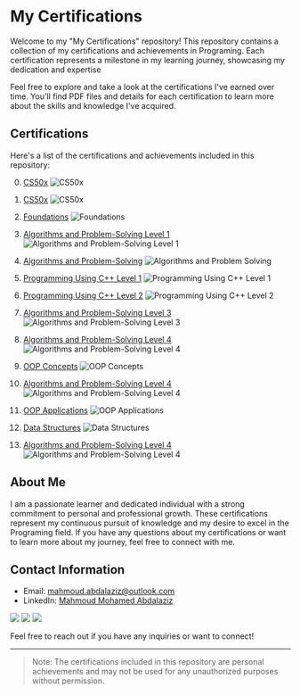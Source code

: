 # My Certifications

Welcome to my "My Certifications" repository! This repository contains a collection of my certifications and achievements in Programing. Each certification represents a milestone in my learning journey, showcasing my dedication and expertise

Feel free to explore and take a look at the certifications I've earned over time. You'll find PDF files and details for each certification to learn more about the skills and knowledge I've acquired.

## Certifications

Here's a list of the certifications and achievements included in this repository:

0. [CS50x](./Certifications/codezilla/Fundamentals_of_Programming_certificate.pdf)
     ![CS50x](./Certifications/codezilla/1.png)

1. [CS50x](./Certifications/CS50x/CS50x.pdf)
     ![CS50x](./Certifications/CS50x/CS50x.png)

2. [Foundations](./Certifications/Foundations_Level_1/1.pdf)
     ![Foundations](./Certifications/Foundations_Level_1/1.png)

3. [Algorithms and Problem-Solving Level 1](./Certifications/Algorithms_and_Problem-Solving_Level_1/1.pdf)
     ![Algorithms and Problem-Solving Level 1](./Certifications/Algorithms_and_Problem-Solving_Level_1/1.png)

4. [Algorithms and Problem-Solving](./Certifications/Algorithms_and_Problem-Solving_Level_1_sol/1.pdf)
     ![Algorithms and Problem Solving](./Certifications/Algorithms_and_Problem-Solving_Level_1_sol/1.png)

5. [Programming Using C++ Level 1](./Certifications/Programming_Using_Cpp_Level_1/1.pdf)
     ![Programming Using C++ Level 1](./Certifications/Programming_Using_Cpp_Level_1/1.png)

6. [Programming Using C++ Level 2](./Certifications/Programming_Using_Cpp_Level_2/1.pdf)
     ![Programming Using C++ Level 2](./Certifications/Programming_Using_Cpp_Level_2/1.png)

7. [Algorithms and Problem-Solving Level 3](./Certifications/Algorithms_and_Problem-Solving_Level_2/1.pdf)
     ![Algorithms and Problem-Solving Level 3](./Certifications/Algorithms_and_Problem-Solving_Level_2/1.png)

8. [Algorithms and Problem-Solving Level 4](./Certifications/Algorithms_and_Problem-Solving_Level_3/1.pdf)
     ![Algorithms and Problem-Solving Level 4](./Certifications/Algorithms_and_Problem-Solving_Level_3/1.png)

9. [OOP Concepts](./Certifications/OOP_Concepts/1.pdf)
     ![OOP Concepts](./Certifications/OOP_Concepts/1.png)

10. [Algorithms and Problem-Solving Level 4](./Certifications/Algorithms_and_Problem-Solving_Level_4/1.pdf)
     ![Algorithms and Problem-Solving Level 4](./Certifications/Algorithms_and_Problem-Solving_Level_4/1.png)

11. [OOP Applications](./Certifications/OOP_Applications/1.pdf)
     ![OOP Applications](./Certifications/OOP_Applications/1.png)

12. [Data Structures](./Certifications/Data_Structures/1.pdf)
     ![Data Structures](./Certifications/Data_Structures/1.png)

13. [Algorithms and Problem-Solving Level 4](./Certifications/Algorithms_and_Problem-Solving_Level_5/1.pdf)
     ![Algorithms and Problem-Solving Level 4](./Certifications/Algorithms_and_Problem-Solving_Level_5/1.png)

## About Me

I am a passionate learner and dedicated individual with a strong commitment to personal and professional growth. These certifications represent my continuous pursuit of knowledge and my desire to excel in the Programing field. If you have any questions about my certifications or want to learn more about my journey, feel free to connect with me.

## Contact Information

- Email: mahmoud.abdalaziz@outlook.com
- LinkedIn: [Mahmoud Mohamed Abdalaziz](https://www.linkedin.com/in/mahmoud-mohamed-abd/)

<a href="https://linkedin.com/in/mahmoud-mohamed-abd" target="_blank"><img src="https://img.shields.io/badge/-Mahmoud%20Mohamed-0077B5?style=for-the-badge&logo=Linkedin&logoColor=white"/></a>
<a href="https://wa.link/nx3m8s" target="_blank"><img src="https://img.shields.io/badge/-Mahmoud%20Mohamed-0077B5?style=for-the-badge&logo=WhatsApp&logoColor=white"/></a>
<a href="https://t.me/mattar74" target="_blank"><img src="https://img.shields.io/badge/-Mahmoud%20Mohamed-0077B5?style=for-the-badge&logo=Telegram&logoColor=white"/></a>

Feel free to reach out if you have any inquiries or want to connect!

---
> Note: The certifications included in this repository are personal achievements and may not be used for any unauthorized purposes without permission.
